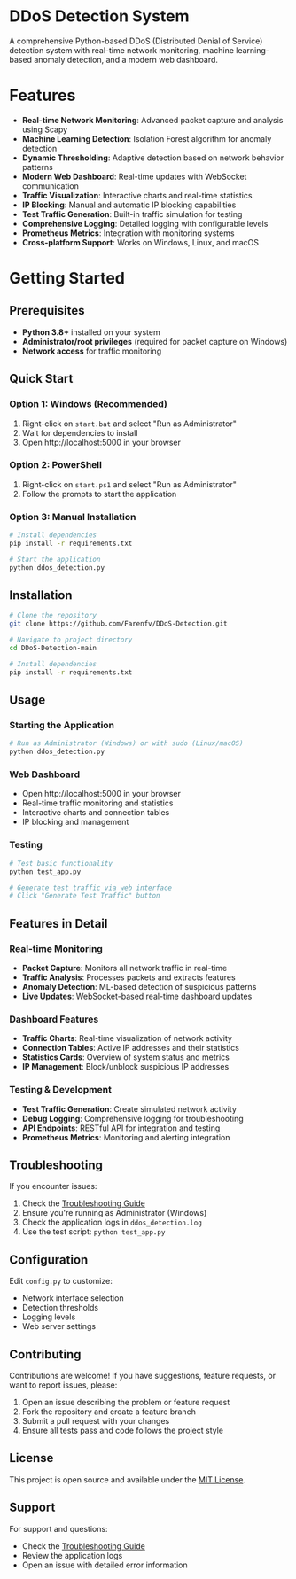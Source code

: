 
# DDoS Detection System

A comprehensive Python-based DDoS (Distributed Denial of Service) detection system with real-time network monitoring, machine learning-based anomaly detection, and a modern web dashboard.


# Features

- **Real-time Network Monitoring**: Advanced packet capture and analysis using Scapy
- **Machine Learning Detection**: Isolation Forest algorithm for anomaly detection
- **Dynamic Thresholding**: Adaptive detection based on network behavior patterns
- **Modern Web Dashboard**: Real-time updates with WebSocket communication
- **Traffic Visualization**: Interactive charts and real-time statistics
- **IP Blocking**: Manual and automatic IP blocking capabilities
- **Test Traffic Generation**: Built-in traffic simulation for testing
- **Comprehensive Logging**: Detailed logging with configurable levels
- **Prometheus Metrics**: Integration with monitoring systems
- **Cross-platform Support**: Works on Windows, Linux, and macOS


# Getting Started

## Prerequisites

- **Python 3.8+** installed on your system
- **Administrator/root privileges** (required for packet capture on Windows)
- **Network access** for traffic monitoring

## Quick Start

### Option 1: Windows (Recommended)
1. Right-click on `start.bat` and select "Run as Administrator"
2. Wait for dependencies to install
3. Open http://localhost:5000 in your browser

### Option 2: PowerShell
1. Right-click on `start.ps1` and select "Run as Administrator"
2. Follow the prompts to start the application

### Option 3: Manual Installation
```bash
# Install dependencies
pip install -r requirements.txt

# Start the application
python ddos_detection.py
```


## Installation

```bash
# Clone the repository
git clone https://github.com/Farenfv/DDoS-Detection.git

# Navigate to project directory
cd DDoS-Detection-main

# Install dependencies
pip install -r requirements.txt
```

## Usage

### Starting the Application
```bash
# Run as Administrator (Windows) or with sudo (Linux/macOS)
python ddos_detection.py
```

### Web Dashboard
- Open http://localhost:5000 in your browser
- Real-time traffic monitoring and statistics
- Interactive charts and connection tables
- IP blocking and management

### Testing
```bash
# Test basic functionality
python test_app.py

# Generate test traffic via web interface
# Click "Generate Test Traffic" button
```



## Features in Detail

### Real-time Monitoring
- **Packet Capture**: Monitors all network traffic in real-time
- **Traffic Analysis**: Processes packets and extracts features
- **Anomaly Detection**: ML-based detection of suspicious patterns
- **Live Updates**: WebSocket-based real-time dashboard updates

### Dashboard Features
- **Traffic Charts**: Real-time visualization of network activity
- **Connection Tables**: Active IP addresses and their statistics
- **Statistics Cards**: Overview of system status and metrics
- **IP Management**: Block/unblock suspicious IP addresses

### Testing & Development
- **Test Traffic Generation**: Create simulated network activity
- **Debug Logging**: Comprehensive logging for troubleshooting
- **API Endpoints**: RESTful API for integration and testing
- **Prometheus Metrics**: Monitoring and alerting integration

## Troubleshooting

If you encounter issues:
1. Check the [Troubleshooting Guide](TROUBLESHOOTING.md)
2. Ensure you're running as Administrator (Windows)
3. Check the application logs in `ddos_detection.log`
4. Use the test script: `python test_app.py`

## Configuration

Edit `config.py` to customize:
- Network interface selection
- Detection thresholds
- Logging levels
- Web server settings



## Contributing

Contributions are welcome! If you have suggestions, feature requests, or want to report issues, please:

1. Open an issue describing the problem or feature request
2. Fork the repository and create a feature branch
3. Submit a pull request with your changes
4. Ensure all tests pass and code follows the project style

## License

This project is open source and available under the [MIT License](LICENSE).

## Support

For support and questions:
- Check the [Troubleshooting Guide](TROUBLESHOOTING.md)
- Review the application logs
- Open an issue with detailed error information

